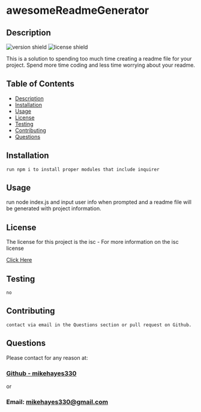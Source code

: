 
  # awesomeReadmeGenerator

  ## Description 
  ![version shield](https://img.shields.io/badge/Version-1.0-blue.svg)
  ![license shield](https://img.shields.io/badge/License-isc-green.svg)
 
  This is a solution to spending too much time creating a readme file for your project. Spend more time coding and less time worrying about your readme.
 
  ## Table of Contents
  
  * [Description](#description)
  * [Installation](#installation)
  * [Usage](#usage)
  * [License](#license)
  * [Testing](#testing)
  * [Contributing](#contributing)
  * [Questions](#questions)
  
  
  ## Installation
  
    run npm i to install proper modules that include inquirer
  
  ## Usage
  
  run node index.js and input user info when prompted and a readme file will be generated with project information.
  
  ## License
  
  The license for this project is the isc - For more information on the isc license 
  
  [Click Here](https://choosealicense.com/licenses/isc/)
  
  ## Testing
  
    no
  
  ## Contributing
  
    contact via email in the Questions section or pull request on Github.
  
  ## Questions
  
  Please contact for any reason at:

  ### [Github - mikehayes330](https://github.com/mikehayes330)

  or

  ### Email: mikehayes330@gmail.com
 


  